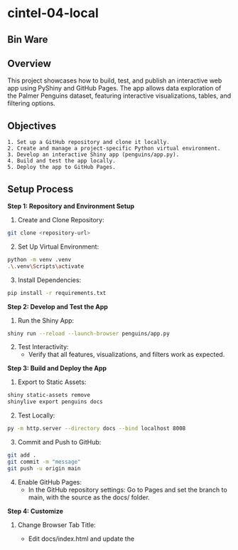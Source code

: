 # cintel-04-local
## Bin Ware

## Overview

This project showcases how to build, test, and publish an interactive web app using PyShiny and GitHub Pages. The app allows data exploration of the Palmer Penguins dataset, featuring interactive visualizations, tables, and filtering options.

## Objectives
    1. Set up a GitHub repository and clone it locally.
    2. Create and manage a project-specific Python virtual environment.
    3. Develop an interactive Shiny app (penguins/app.py).
    4. Build and test the app locally.
    5. Deploy the app to GitHub Pages.

## Setup Process

**Step 1: Repository and Environment Setup** 
    
1. Create and Clone Repository:
```bash
git clone <repository-url>
```
2. Set Up Virtual Environment:
```bash
python -m venv .venv
.\.venv\Scripts\activate
```
3. Install Dependencies:
```bash
pip install -r requirements.txt
```


**Step 2: Develop and Test the App** 

1. Run the Shiny App:
```bash
shiny run --reload --launch-browser penguins/app.py
```
2. Test Interactivity:
    - Verify that all features, visualizations, and filters work as expected.


**Step 3: Build and Deploy the App** 

1. Export to Static Assets:
```bash
shiny static-assets remove
shinylive export penguins docs
```
2. Test Locally:
```bash
py -m http.server --directory docs --bind localhost 8008
```
3. Commit and Push to GitHub:
```bash
git add .
git commit -m "message"
git push -u origin main
```
4. Enable GitHub Pages:
    - In the GitHub repository settings: Go to Pages and set the branch to main, with the source as the docs/ folder.


**Step 4: Customize** 

1. Change Browser Tab Title:
    - Edit docs/index.html and update the <title> tag.
2. Add a Favicon (Optional):

    - Add a favicon.ico file to the docs folder and link it in index.html:
    
```bash
<link rel="icon" type="image/x-icon" href="./favicon.ico">
```

## Features
- Dynamic visualizations with Plotly and Seaborn.
- Reactive filtering by species and attributes.
- Tables, grids, and summary statistics for data exploration.
- Fully static deployment via Shinylive and GitHub Pages.

## Acknowledgments
- Special thanks to ChatGPT for assistance in troubleshooting, code development, and crafting this documentation.